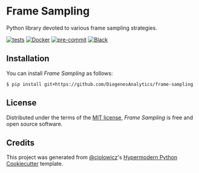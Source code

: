 # Frame Sampling

Python library devoted to various frame sampling strategies.

[![tests](https://github.com/DiogenesAnalytics/frame-sampling/workflows/tests/badge.svg)][tests]
[![Docker](https://github.com/DiogenesAnalytics/frame-sampling/workflows/docker/badge.svg)][docker]
[![pre-commit](https://img.shields.io/badge/pre--commit-enabled-brightgreen?logo=pre-commit&logoColor=white)][pre-commit]
[![Black](https://img.shields.io/badge/code%20style-black-000000.svg)][black]

[tests]: https://github.com/DiogenesAnalytics/frame-sampling/actions?workflow=tests
[docker]: https://github.com/DiogenesAnalytics/frame-sampling/actions?workflow=docker
[pre-commit]: https://github.com/pre-commit/pre-commit
[black]: https://github.com/psf/black

## Installation

You can install _Frame Sampling_ as follows:

```console
$ pip install git+https://github.com/DiogenesAnalytics/frame-sampling
```

## License

Distributed under the terms of the [MIT license][license],
_Frame Sampling_ is free and open source software.

## Credits

This project was generated from [@cjolowicz]'s [Hypermodern Python Cookiecutter] template.

[@cjolowicz]: https://github.com/cjolowicz
[hypermodern python cookiecutter]: https://github.com/cjolowicz/cookiecutter-hypermodern-python

<!-- github-only -->
[license]: https://github.com/DiogenesAnalytics/frame-sampling/blob/main/LICENSE
